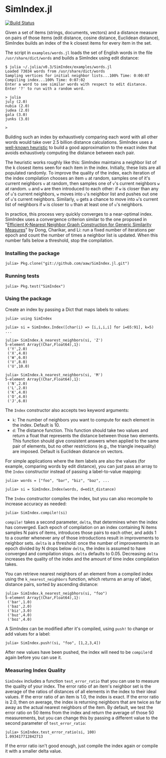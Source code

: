 # SimIndex.jl

[![Build Status](https://travis-ci.org/aaw/SimIndex.jl.svg?branch=master)](https://travis-ci.org/aaw/SimIndex.jl)

Given a set of items (strings, documents, vectors) and a distance measure on
pairs of those items (edit distance, cosine distance, Euclidean distance),
SimIndex builds an index of the k closest items for every item in the set.

The script in `examples/words.jl` loads the set of English words in the file
`/usr/share/dict/words` and builds a SimIndex using edit distance:

```
$ julia ~/.julia/v0.3/SimIndex/examples/words.jl
Loaded 73034 words from /usr/share/dict/words
Sampling vertices for initial neighbor lists...100% Time: 0:00:07
Compiling index...100% Time: 0:07:02
Enter a word to see similar words with respect to edit distance.
Enter '?' to run with a random word.

> julia
july (2.0)
nubia (2.0)
judea (2.0)
gala (3.0)
junks (3.0)

>
```

Building such an index by exhaustively comparing each word with all other words
would take over 2.5 billion distance calculations. SimIndex uses a
[well-known heuristic](http://arvindn.livejournal.com/93678.html) to build a
good approximation to the exact index that avoids exhaustively computing the
distance between each pair.

The heuristic works roughly like this: SimIndex maintains a neighbor list of
the k closest items seen for each item in the index. Initially, these lists are
all populated randomly. To improve the quality of the index, each iteration of
the index compilation chooses an item `u` at random, samples one of it's
current neighbors `v` at random, then samples one of `v`'s current neighbors
`w` at random. `u` and `w` are then introduced to each other: if `w` is closer
than any of `u`'s current neighbors, `w` moves into `u`'s neighbor list and
pushes out one of `u`'s current neighbors. Similarly, `u` gets a chance to move
into `w`'s current list of neighbors if `w` is closer to `u` than at least one
of `u`'s neighbors.

In practice, this process very quickly converges to a near-optimal index.
SimIndex uses a convergence criterion similar to the one proposed in "[Efficient
K-Nearest Neighbor Graph Construction for Generic Similarity Measures](http://www.cs.princeton.edu/cass/papers/www11.pdf)" by
Dong, Charikar, and Li: run a fixed number of iterations per epoch and count the
number of times a neighbor list is updated. When this number falls
below a threshold, stop the compilation.

### Installing the package

```
julia> Pkg.clone("git://github.com/aaw/SimIndex.jl.git")
```

### Running tests

```
julia> Pkg.test("SimIndex")
```

### Using the package

Create an index by passing a Dict that maps labels to values:

```
julia> using SimIndex

julia> si = SimIndex.Index([char(i) => [i,i,i,i] for i=65:91], k=5)
...

julia> SimIndex.k_nearest_neighbors(si, 'Z')
5-element Array{(Char,Float64),1}:
 ('Y',2.0)
 ('X',4.0)
 ('W',6.0)
 ('V',8.0)
 ('U',10.0)

julia> SimIndex.k_nearest_neighbors(si, 'M')
5-element Array{(Char,Float64),1}:
 ('N',2.0)
 ('L',2.0)
 ('K',4.0)
 ('O',4.0)
 ('J',6.0)
```

The `Index` constructor also accepts two keyword arguments:

* `k`: The number of neighbors you want to compute for each element in the index. Default
       is 10.
* `d`: The distance function. This function should take two values and return a float
       that represents the distance between those two elements. This function should
       give consistent answers when applied to the same pair of elements, but no
       other restrictions (e.g., the triangle inequality) are imposed. Default is
       Euclidean distance on vectors.

For simple applications where the item labels are also the values (for example,
comparing words by edit distance), you can just pass an array to the `Index`
constructor instead of passing a label-to-value mapping:

```
julia> words = ["foo", "bar", "biz", "baz", ...

julia> si = SimIndex.Index(words, d=edit_distance)
```

The `Index` constructor compiles the index, but you can also recompile to increase
accuracy as needed:

```
julia> SimIndex.compile!(si)
```

`compile!` takes a second parameter, `delta`, that determines when the index has
converged. Each epoch of compilation on an index containing N items samples
N pairs of items, introduces those pairs to each other, and adds 1 to a counter
whenever any of those introductions result in improvements to neighbor sets. `delta`
is a threshold: once the number of improvements in an epoch divided by N drops
below `delta`, the index is assumed to have converged and compilation stops. `delta`
defaults to 0.05. Decreasing `delta` increases the quality of the index and the amount
of time index compilation takes.

You can retrieve nearest neighbors of an element from a compiled index
using the `k_nearest_neighbors` function, which returns an array of label, distance
pairs, sorted by ascending distance:

```
julia> SimIndex.k_nearest_neigbhors(si, "foo")
5-element Array{(Char,Float64),1}:
 ('bar',1.0)
 ('baz',2.0)
 ('biz',3.0)
 ('buz',4.0)
 ('boz',4.0)
```

A SimIndex can be modified after it's compiled, using `push!` to change or add
values for a label:

```
julia> SimIndex.push!(si, "foo", [1,2,3,4])
```

After new values have been pushed, the index will need to be `compile!`d again
before you can use it.

### Measuring Index Quality

`SimIndex` includes a function `test_error_ratio` that you can use to measure
the quality of your index. The error ratio of an item's neighbor set is the average
of the ratios of distances of all elements in the index to their ideal values. If
the error ratio of an item is 1.0, the index is exact. If the error ratio is 2.0,
then on average, the index is returning neighbors that are twice as far away as
the actual nearest neighbors of the item. By default, we test the error ratio on
50 items from the index and return the average of those 50 measurements, but you
can change this by passing a different value to the second parameter of
`test_error_ratio`:

```
julia> SimIndex.test_error_ratio(si, 100)
1.093417712842713
```

If the error ratio isn't good enough, just compile the index again or compile it
with a smaller delta value.
